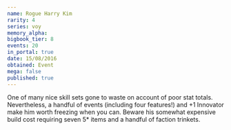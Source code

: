 ```yaml
---
name: Rogue Harry Kim
rarity: 4
series: voy
memory_alpha:
bigbook_tier: 8
events: 20
in_portal: true
date: 15/08/2016
obtained: Event
mega: false
published: true
---
```


One of many nice skill sets gone to waste on account of poor stat totals. Nevertheless, a handful of events (including four features!) and +1 Innovator make him worth freezing when you can. Beware his somewhat expensive build cost requiring seven 5* items and a handful of faction trinkets.
